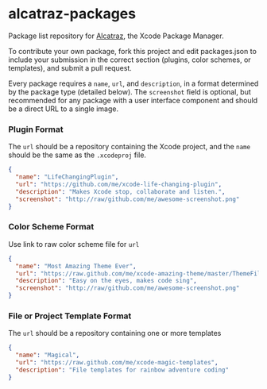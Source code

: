 alcatraz-packages
=================

Package list repository for [Alcatraz](https://github.com/mneorr/Alcatraz), the Xcode Package Manager.

To contribute your own package, fork this project and edit packages.json to include your submission in the correct section (plugins, color schemes, or templates), and submit a pull request.

Every package requires a `name`, `url`, and `description`, in a format determined by the package type (detailed below). The `screenshot` field is optional, but recommended for any package with a user interface component and should be a direct URL to a single image. 

### Plugin Format
The `url` should be a repository containing the Xcode project, and the `name` should be the same as the `.xcodeproj` file.

``` json
{
  "name": "LifeChangingPlugin",
  "url": "https://github.com/me/xcode-life-changing-plugin",
  "description": "Makes Xcode stop, collaborate and listen.",
  "screenshot": "http://raw/github.com/me/awesome-screenshot.png"
}
```

### Color Scheme Format
Use link to raw color scheme file for `url`

``` json
{
  "name": "Most Amazing Theme Ever",
  "url": "https://raw.github.com/me/xcode-amazing-theme/master/ThemeFile.dvtcolortheme",
  "description": "Easy on the eyes, makes code sing",
  "screenshot": "http://raw/github.com/me/awesome-screenshot.png"
}
```

### File or Project Template Format
The `url` should be a repository containing one or more templates

``` json
{
  "name": "Magical",
  "url": "https://raw.github.com/me/xcode-magic-templates",
  "description": "File templates for rainbow adventure coding"
}
```
